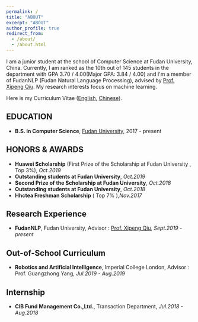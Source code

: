 ```yaml
---
permalink: /
title: "ABOUT"
excerpt: "ABOUT"
author_profile: true
redirect_from: 
  - /about/
  - /about.html
---
```


I am a junior student at the school of Computer Science at Fudan University, China. Currently, I am ranked as the 10th out of 145 students in the department with GPA 3.70 / 4.00(Major GPA: 3.84 / 4.00) and  I'm a member of FudanNLP (Fudan Natural Language Processing), advised by [Prof. Xipeng Qiu](https://xpqiu.github.io/en.html). My research interests focus on machine learning.

Here is my Curriculum Vitae ([English](../files/CV(English).pdf), [Chinese](../files/CV(Chinese).pdf)).


## EDUCATION

- **B.S. in Computer Science**, [Fudan University](http://www.cs.fudan.edu.cn/), 2017 - present

## HONORS & AWARDS

- **Huawei Scholarship** (First Prize of the Scholarship at Fudan University , Top 3%), *Oct.2019*
- **Outstanding students at Fudan University**, *Oct.2019*
- **Second Prize of the Scholarship at Fudan University**, *Oct.2018*
- **Outstanding students at Fudan University**, *Oct.2018*
- **Hhctea Freshman Scholarship** ( Top 7% ),*Nov.2017*

## Research Experience

- **FudanNLP**, Fudan University, Advisor : [Prof. Xipeng Qiu](https://xpqiu.github.io/en.html), *Sept.2019 - present*

## Out-of-School Curriculum

- **Robotics and Artificial Intelligence**, Imperial College London, Advisor : Prof. Guangzhong Yang, *Jul.2019 - Aug.2019*

## Internship

- **CIB Fund Management Co.,Ltd.**, Transaction Department, *Jul.2018 - Aug.2018*
